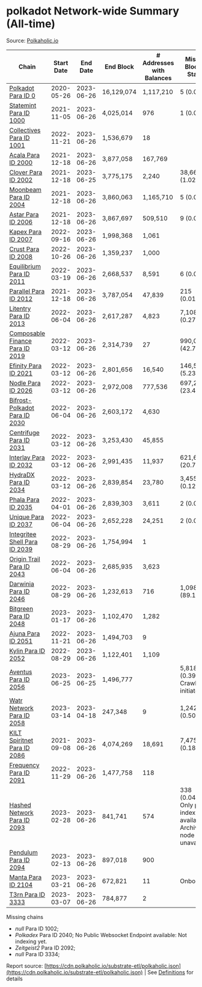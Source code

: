 # polkadot Network-wide Summary (All-time)

Source: [Polkaholic.io](https://polkaholic.io)


| Chain            | Start Date | End Date | End Block | # Addresses with Balances | Missing Blocks / Status |
| ---------------- | ---------- | ---------| --------- | ------------------------- | ----------------------- |
| [Polkadot Para ID 0](/polkadot/0-polkadot) | 2020-05-26 | 2023-06-26 | 16,129,074 |  1,117,210 | 5 (0.00%)  |
| [Statemint Para ID 1000](/polkadot/1000-statemint) | 2021-11-05 | 2023-06-26 | 4,025,014 |  976 | 1 (0.00%)  |
| [Collectives Para ID 1001](/polkadot/1001-collectives) | 2022-11-21 | 2023-06-26 | 1,536,679 |  18 |    |
| [Acala Para ID 2000](/polkadot/2000-acala) | 2021-12-18 | 2023-06-26 | 3,877,058 |  167,769 |    |
| [Clover Para ID 2002](/polkadot/2002-clover) | 2021-12-18 | 2023-06-25 | 3,775,175 |  2,240 | 38,662 (1.02%)  |
| [Moonbeam Para ID 2004](/polkadot/2004-moonbeam) | 2021-12-18 | 2023-06-26 | 3,860,063 |  1,165,710 | 5 (0.00%)  |
| [Astar Para ID 2006](/polkadot/2006-astar) | 2021-12-18 | 2023-06-26 | 3,867,697 |  509,510 | 9 (0.00%)  |
| [Kapex Para ID 2007](/polkadot/2007-kapex) | 2022-09-16 | 2023-06-26 | 1,998,368 |  1,061 |    |
| [Crust Para ID 2008](/polkadot/2008-crust) | 2022-10-26 | 2023-06-26 | 1,359,237 |  1,000 |    |
| [Equilibrium Para ID 2011](/polkadot/2011-equilibrium) | 2022-03-19 | 2023-06-26 | 2,668,537 |  8,591 | 6 (0.00%)  |
| [Parallel Para ID 2012](/polkadot/2012-parallel) | 2021-12-18 | 2023-06-26 | 3,787,054 |  47,839 | 215 (0.01%)  |
| [Litentry Para ID 2013](/polkadot/2013-litentry) | 2022-06-04 | 2023-06-26 | 2,617,287 |  4,823 | 7,108 (0.27%)  |
| [Composable Finance Para ID 2019](/polkadot/2019-composable) | 2022-03-12 | 2023-06-26 | 2,314,739 |  27 | 990,038 (42.77%)  |
| [Efinity Para ID 2021](/polkadot/2021-efinity) | 2022-03-12 | 2023-06-26 | 2,801,656 |  16,540 | 146,525 (5.23%)  |
| [Nodle Para ID 2026](/polkadot/2026-nodle) | 2022-03-12 | 2023-06-26 | 2,972,008 |  777,536 | 697,249 (23.46%)  |
| [Bifrost-Polkadot Para ID 2030](/polkadot/2030-bifrost-dot) | 2022-06-04 | 2023-06-26 | 2,603,172 |  4,630 |    |
| [Centrifuge Para ID 2031](/polkadot/2031-centrifuge) | 2022-03-12 | 2023-06-26 | 3,253,430 |  45,855 |    |
| [Interlay Para ID 2032](/polkadot/2032-interlay) | 2022-03-12 | 2023-06-26 | 2,991,435 |  11,937 | 621,626 (20.78%)  |
| [HydraDX Para ID 2034](/polkadot/2034-hydradx) | 2022-03-12 | 2023-06-26 | 2,839,854 |  23,780 | 3,455 (0.12%)  |
| [Phala Para ID 2035](/polkadot/2035-phala) | 2022-04-01 | 2023-06-26 | 2,839,303 |  3,611 | 2 (0.00%)  |
| [Unique Para ID 2037](/polkadot/2037-unique) | 2022-06-04 | 2023-06-26 | 2,652,228 |  24,251 | 2 (0.00%)  |
| [Integritee Shell Para ID 2039](/polkadot/2039-integritee-shell) | 2022-08-29 | 2023-06-26 | 1,754,994 |  1 |    |
| [Origin Trail Para ID 2043](/polkadot/2043-origintrail) | 2022-06-04 | 2023-06-26 | 2,685,935 |  3,623 |    |
| [Darwinia Para ID 2046](/polkadot/2046-darwinia) | 2022-08-29 | 2023-06-26 | 1,232,613 |  716 | 1,098,420 (89.11%)  |
| [Bitgreen Para ID 2048](/polkadot/2048-bitgreen) | 2023-01-17 | 2023-06-26 | 1,102,470 |  1,282 |    |
| [Ajuna Para ID 2051](/polkadot/2051-ajuna) | 2022-11-21 | 2023-06-26 | 1,494,703 |  9 |    |
| [Kylin Para ID 2052](/polkadot/2052-kylin) | 2022-08-29 | 2023-06-26 | 1,122,401 |  1,109 |    |
| [Aventus Para ID 2056](/polkadot/2056-aventus) | 2023-06-25 | 2023-06-25 | 1,496,777 |   | 5,818 (0.39%) Crawling initiated |
| [Watr Network Para ID 2058](/polkadot/2058-watr) | 2023-03-14 | 2023-04-18 | 247,348 |  9 | 1,242 (0.50%)  |
| [KILT Spiritnet Para ID 2086](/polkadot/2086-kilt) | 2021-09-08 | 2023-06-26 | 4,074,269 |  18,691 | 7,475 (0.18%)  |
| [Frequency Para ID 2091](/polkadot/2091-frequency) | 2022-11-29 | 2023-06-26 | 1,477,758 |  118 |    |
| [Hashed Network Para ID 2093](/polkadot/2093-hashed) | 2023-02-28 | 2023-06-26 | 841,741 |  574 | 338 (0.04%) Only partial index available: Archive node unavailable |
| [Pendulum Para ID 2094](/polkadot/2094-pendulum) | 2023-02-13 | 2023-06-26 | 897,018 |  900 |    |
| [Manta Para ID 2104](/polkadot/2104-manta) | 2023-03-21 | 2023-06-26 | 672,821 |  11 |   Onboarding |
| [T3rn Para ID 3333](/polkadot/3333-t3rn) | 2023-03-07 | 2023-06-26 | 784,877 |  2 |    |

Missing chains


* *null* Para ID 1002; 
* *Polkadex* Para ID 2040; No Public Websocket Endpoint available: Not indexing yet.
* *Zeitgeist2* Para ID 2092; 
* *null* Para ID 3334; 

Report source: [https://cdn.polkaholic.io/substrate-etl/polkaholic.json](https://cdn.polkaholic.io/substrate-etl/polkaholic.json) | See [Definitions](/DEFINITIONS.md) for details
